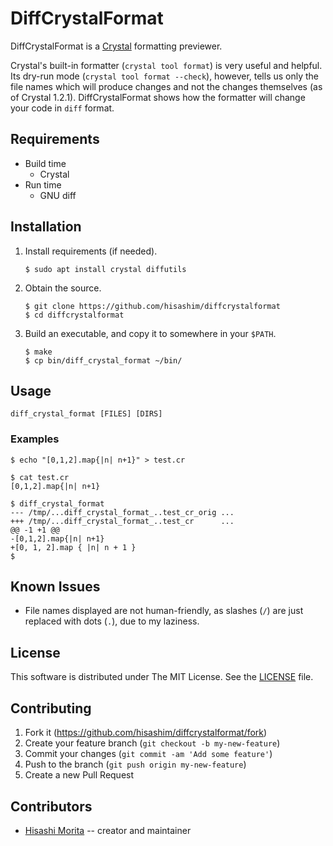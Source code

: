 DiffCrystalFormat
========

DiffCrystalFormat is a [Crystal](https://crystal-lang.org) formatting
previewer.

Crystal's built-in formatter (`crystal tool format`) is very useful and
helpful. Its dry-run mode (`crystal tool format --check`), however, tells us
only the file names which will produce changes and not the changes
themselves (as of Crystal 1.2.1). DiffCrystalFormat shows how the formatter
will change your code in `diff` format.

## Requirements

  * Build time
    - Crystal
  * Run time
    - GNU diff

## Installation

  1. Install requirements (if needed).

     ```
     $ sudo apt install crystal diffutils
     ```

  2. Obtain the source.

     ```
     $ git clone https://github.com/hisashim/diffcrystalformat
     $ cd diffcrystalformat
     ```

  3. Build an executable, and copy it to somewhere in your `$PATH`.

     ```
     $ make
     $ cp bin/diff_crystal_format ~/bin/
     ```

## Usage

```
diff_crystal_format [FILES] [DIRS]
```

### Examples

```
$ echo "[0,1,2].map{|n| n+1}" > test.cr

$ cat test.cr
[0,1,2].map{|n| n+1}

$ diff_crystal_format
--- /tmp/...diff_crystal_format_..test_cr_orig ...
+++ /tmp/...diff_crystal_format_..test_cr      ...
@@ -1 +1 @@
-[0,1,2].map{|n| n+1}
+[0, 1, 2].map { |n| n + 1 }
$
```

## Known Issues

  * File names displayed are not human-friendly, as slashes (`/`) are just
    replaced with dots (`.`), due to my laziness.

## License

This software is distributed under The MIT License. See the
[LICENSE](LICENSE) file.

## Contributing

  1. Fork it (<https://github.com/hisashim/diffcrystalformat/fork>)
  2. Create your feature branch (`git checkout -b my-new-feature`)
  3. Commit your changes (`git commit -am 'Add some feature'`)
  4. Push to the branch (`git push origin my-new-feature`)
  5. Create a new Pull Request

## Contributors

  * [Hisashi Morita](https://github.com/hisashim) -- creator and maintainer
